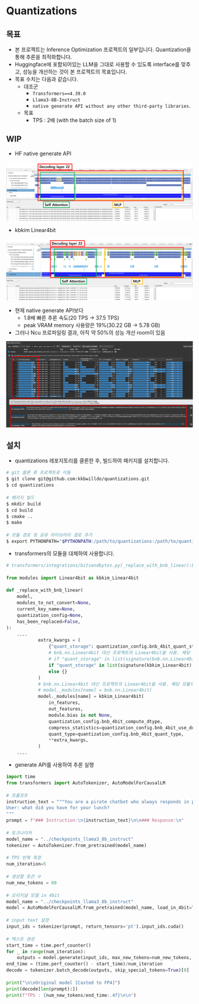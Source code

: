 # Quantizations

## 목표

- 본 프로젝트는 Inference Optimization 프로젝트의 일부입니다. Quantization을 통해 추론을 최적화합니다.  
- Huggingface에 포함되어있는 LLM을 그대로 사용할 수 있도록 interface를 맞추고, 성능을 개선하는 것이 본 프로젝트의 목표입니다.
- 목표 수치는 다음과 같습니다.
    - 대조군
        - `Transformers==4.39.0`
        - `Llama3-8B-Instruct`
        - `native generate API without any other third-party libraries`.
    - 목표        
        - TPS : 2배 (with the batch size of 1)

## WIP

- HF native generate API

![hf_native_generate_api](./images/hf_linear.png)

- kbkim Linear4bit

![kbkim_linear4bit](./images/q_linear.png)

- 현재 native generate API보다 
    - 1.8배 빠른 추론 속도(20 TPS -> 37.5 TPS)
    - peak VRAM memory 사용량은 19%(30.22 GB -> 5.78 GB)
- 그러나 Ncu 프로파일링 결과, 아직 약 50%의 성능 개선 room이 있음

![ncu_profiling](./images/ncu.png)

## 설치

- quantizations 레포지토리를 클론한 후, 빌드하여 패키지를 설치합니다.

```bash
# git 클론 후 프로젝트로 이동
$ git clone git@github.com:kkbwilldo/quantizations.git
$ cd quantizations

# 패키지 빌드
$ mkdir build
$ cd build
$ cmake ..
$ make

# 모듈 경로 및 공유 라이브러리 경로 추가
$ export PYTHONPATH="$PYTHONPATH:/path/to/quantizations:/path/to/quantizations/build"
```

- transformers의 모듈을 대체하여 사용합니다.

```python
# transformers/integrations/bitsandbytes.py(_replace_with_bnb_linear):L188

from modules import Linear4bit as kbkim_Linear4bit

def _replace_with_bnb_linear(
    model,
    modules_to_not_convert=None,
    current_key_name=None,
    quantization_config=None,
    has_been_replaced=False,
):
    ....
            extra_kwargs = (
                {"quant_storage": quantization_config.bnb_4bit_quant_storage}
                # bnb.nn.Linear4bit 대신 프로젝트의 Linear4bit을 사용. 해당 모듈의 인터페이스는 bnb의 것과 동일
                # if "quant_storage" in list(signature(bnb.nn.Linear4bit).parameters)
                if "quant_storage" in list(signature(kbkim_Linear4bit).parameters)
                else {}
            )
            # bnb.nn.Linear4bit 대신 프로젝트의 Linear4bit을 사용. 해당 모듈의 인터페이스는 bnb의 것과 동일
            # model._modules[name] = bnb.nn.Linear4bit(
            model._modules[name] = kbkim_Linear4bit(
                in_features,
                out_features,
                module.bias is not None,
                quantization_config.bnb_4bit_compute_dtype,
                compress_statistics=quantization_config.bnb_4bit_use_double_quant,
                quant_type=quantization_config.bnb_4bit_quant_type,
                **extra_kwargs,
            )
    ....
```

- generate API를 사용하여 추론 실행

```python
import time
from transformers import AutoTokenizer, AutoModelForCausalLM

# 프롬프트
instruction_text = """You are a pirate chatbot who always responds in pirate speak!
User: what did you have for your lunch?
"""
prompt = f"### Instruction:\n{instruction_text}\n\n### Response:\n"

# 토크나이저
model_name = "../checkpoints_llama3_8b_instruct"
tokenizer = AutoTokenizer.from_pretrained(model_name)

# TPS 반복 측정
num_iteration=5

# 생성할 토큰 수
num_new_tokens = 60

# 오리지널 모델 in 4bit
model_name = "../checkpoints_llama3_8b_instruct"
model = AutoModelForCausalLM.from_pretrained(model_name, load_in_4bit=True) # load_in_4bit=True를 추가하여 기존 bf16 모델을 fp4로 양자화

# input text 설정
input_ids = tokenizer(prompt, return_tensors='pt').input_ids.cuda()

# 텍스트 생성
start_time = time.perf_counter()
for _ in range(num_iteration):
    outputs = model.generate(input_ids, max_new_tokens=num_new_tokens, min_new_tokens=num_new_tokens, use_cache=True)
end_time = (time.perf_counter() - start_time)/num_iteration
decode = tokenizer.batch_decode(outputs, skip_special_tokens=True)[0]

print("\n\nOriginal model [Casted to FP4]")
print(decode[len(prompt):])
print(f"TPS : {num_new_tokens/end_time:.4f}\n\n")
```
